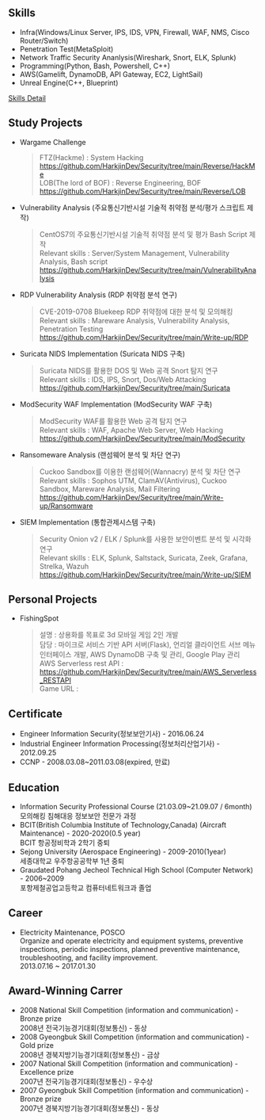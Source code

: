 ## Skills 

- Infra(Windows/Linux Server, IPS, IDS, VPN, Firewall, WAF, NMS, Cisco Router/Switch)
- Penetration Test(MetaSploit)
- Network Traffic Security Ananlysis(Wireshark, Snort, ELK, Splunk)
- Programming(Python, Bash, Powershell, C++)
- AWS(Gamelift, DynamoDB, API Gateway, EC2, LightSail)
- Unreal Engine(C++, Blueprint)

[Skills Detail](https://github.com/HarkjinDev/HarkjinDev/blob/main/skills.md)

## Study Projects
- Wargame Challenge   
  > FTZ(Hackme) : System Hacking  
  > https://github.com/HarkjinDev/Security/tree/main/Reverse/HackMe   
  > LOB(The lord of BOF) : Reverse Engineering, BOF   
  > https://github.com/HarkjinDev/Security/tree/main/Reverse/LOB
  
- Vulnerability Analysis (주요통신기반시설 기술적 취약점 분석/평가 스크립트 제작)   
  > CentOS7의 주요통신기반시설 기술적 취약점 분석 및 평가 Bash Script 제작   
  > Relevant skills : Server/System Management, Vulnerability Analysis, Bash script
  > https://github.com/HarkjinDev/Security/tree/main/VulnerabilityAnalysis
  
- RDP Vulnerability Analysis (RDP 취약점 분석 연구)   
  > CVE-2019-0708 Bluekeep RDP 취약점에 대한 분석 및 모의해킹   
  > Relevant skills : Mareware Analysis, Vulnerability Analysis, Penetration Testing
  > https://github.com/HarkjinDev/Security/tree/main/Write-up/RDP
  
- Suricata NIDS Implementation (Suricata NIDS 구축)   
  > Suricata NIDS를 활용한 DOS 및 Web 공격 Snort 탐지 연구   
  > Relevant skills : IDS, IPS, Snort, Dos/Web Attacking   
  > https://github.com/HarkjinDev/Security/tree/main/Suricata
  
- ModSecurity WAF Implementation (ModSecurity WAF 구축)   
  > ModSecurity WAF를 활용한 Web 공격 탐지 연구   
  > Relevant skills : WAF, Apache Web Server, Web Hacking   
  > https://github.com/HarkjinDev/Security/tree/main/ModSecurity
  
- Ransomeware Analysis (랜섬웨어 분석 및 차단 연구)   
  > Cuckoo Sandbox를 이용한 랜섬웨어(Wannacry) 분석 및 차단 연구   
  > Relevant skills : Sophos UTM, ClamAV(Antivirus), Cuckoo Sandbox, Mareware Analysis, Mail Filtering
  > https://github.com/HarkjinDev/Security/tree/main/Write-up/Ransomware
  
- SIEM Implementation (통합관제시스템 구축)     
  > Security Onion v2 / ELK / Splunk를 사용한 보안이벤트 분석 및 시각화 연구   
  > Relevant skills : ELK, Splunk, Saltstack, Suricata, Zeek, Grafana, Strelka, Wazuh
  > https://github.com/HarkjinDev/Security/tree/main/Write-up/SIEM

## Personal Projects
- FishingSpot 
  > 설명 : 상용화를 목표로 3d 모바일 게임 2인 개발   
  > 담당 : 마이크로 서비스 기반 API 서버(Flask), 언리얼 클라이언트 서브 메뉴 인터페이스 개발, AWS DynamoDB 구축 및 관리, Google Play 관리   
  > AWS Serverless rest API : https://github.com/HarkjinDev/Security/tree/main/AWS_Serverless_RESTAPI   
  > Game URL : 

## Certificate
- Engineer Information Security(정보보안기사) - 2016.06.24
- Industrial Engineer Information Processing(정보처리산업기사) - 2012.09.25
- CCNP - 2008.03.08~2011.03.08(expired, 만료)

## Education
- Information Security Professional Course (21.03.09~21.09.07 / 6month)   
  모의해킹 침해대응 정보보안 전문가 과정
- BCIT(British Columbia Institute of Technology,Canada) (Aircraft Maintenance) - 2020-2020(0.5 year)   
  BCIT 항공정비학과 2학기 중퇴
- Sejong University (Aerospace Engineering) - 2009-2010(1year)   
  세종대학교 우주항공공학부 1년 중퇴
- Graudated Pohang Jecheol Technical High School (Computer Network) - 2006~2009   
  포항제철공업고등학교 컴퓨터네트워크과 졸업 

## Career
- Electricity Maintenance, POSCO   
  Organize and operate electricity and equipment systems, preventive inspections, periodic inspections, planned preventive maintenance, troubleshooting, and facility improvement.   
  2013.07.16 ~ 2017.01.30

## Award-Winning Carrer
- 2008 National Skill Competition (information and communication) - Bronze prize   
  2008년 전국기능경기대회(정보통신) - 동상
- 2008 Gyeongbuk Skill Competition (information and communication) - Gold prize   
  2008년 경북지방기능경기대회(정보통신) - 금상
- 2007 National Skill Competition (information and communication) - Excellence prize   
  2007년 전국기능경기대회(정보통신) - 우수상
- 2007 Gyeongbuk Skill Competition (information and communication) - Bronze prize   
  2007년 경북지방기능경기대회(정보통신) - 동상


